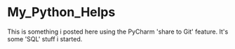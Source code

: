 # My_Python_Helps
This is something i posted here using the PyCharm 'share to Git' feature.
It's some 'SQL' stuff i started.
